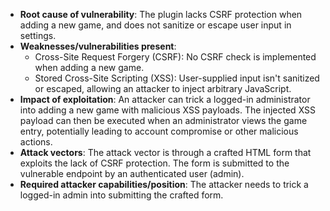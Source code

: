 - **Root cause of vulnerability**: The plugin lacks CSRF protection when adding a new game, and does not sanitize or escape user input in settings.
- **Weaknesses/vulnerabilities present**:
  - Cross-Site Request Forgery (CSRF): No CSRF check is implemented when adding a new game.
  - Stored Cross-Site Scripting (XSS): User-supplied input isn't sanitized or escaped, allowing an attacker to inject arbitrary JavaScript.
- **Impact of exploitation**: An attacker can trick a logged-in administrator into adding a new game with malicious XSS payloads. The injected XSS payload can then be executed when an administrator views the game entry, potentially leading to account compromise or other malicious actions.
- **Attack vectors**: The attack vector is through a crafted HTML form that exploits the lack of CSRF protection. The form is submitted to the vulnerable endpoint by an authenticated user (admin).
- **Required attacker capabilities/position**: The attacker needs to trick a logged-in admin into submitting the crafted form.